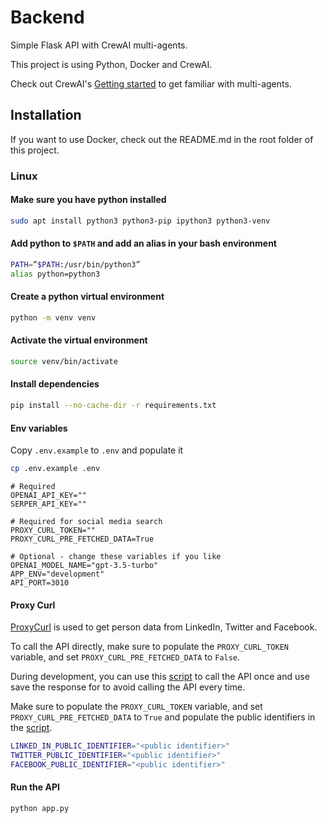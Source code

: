 # Backend

Simple Flask API with CrewAI multi-agents.

This project is using Python, Docker and CrewAI.

Check out CrewAI's [Getting started](https://github.com/joaomdmoura/crewAI?tab=readme-ov-file#getting-started) to get
familiar with multi-agents.

## Installation

If you want to use Docker, check out the README.md in the root folder of this project.

### Linux

#### Make sure you have python installed

```bash
sudo apt install python3 python3-pip ipython3 python3-venv
```

#### Add python to `$PATH` and add an alias in your bash environment

```bash
PATH=”$PATH:/usr/bin/python3”
alias python=python3
```

#### Create a python virtual environment

```bash
python -m venv venv
```

#### Activate the virtual environment

```bash
source venv/bin/activate
```

#### Install dependencies

```bash
pip install --no-cache-dir -r requirements.txt
```

#### Env variables

Copy `.env.example` to `.env` and populate it

```bash
cp .env.example .env
```

```dotenv
# Required
OPENAI_API_KEY=""
SERPER_API_KEY=""

# Required for social media search
PROXY_CURL_TOKEN=""
PROXY_CURL_PRE_FETCHED_DATA=True

# Optional - change these variables if you like
OPENAI_MODEL_NAME="gpt-3.5-turbo"
APP_ENV="development"
API_PORT=3010
```

#### Proxy Curl

[ProxyCurl](https://nubela.co/proxycurl/docs?shell#people-api-person-profile-endpoint)
is used to get person data from LinkedIn, Twitter and Facebook.

To call the API directly, make sure to populate the `PROXY_CURL_TOKEN` variable, and
set `PROXY_CURL_PRE_FETCHED_DATA` to `False`.

During development, you can use this [script](io/templates/generateSoMeData.sh)
to call the API once and use save the response for to avoid calling the API every time.

Make sure to populate the `PROXY_CURL_TOKEN` variable, and set `PROXY_CURL_PRE_FETCHED_DATA` to `True` and
populate the public identifiers in the [script](io/templates/generateSoMeData.sh).

```bash
LINKED_IN_PUBLIC_IDENTIFIER="<public identifier>"
TWITTER_PUBLIC_IDENTIFIER="<public identifier>"
FACEBOOK_PUBLIC_IDENTIFIER="<public identifier>"
```

#### Run the API

```bash
python app.py
```
